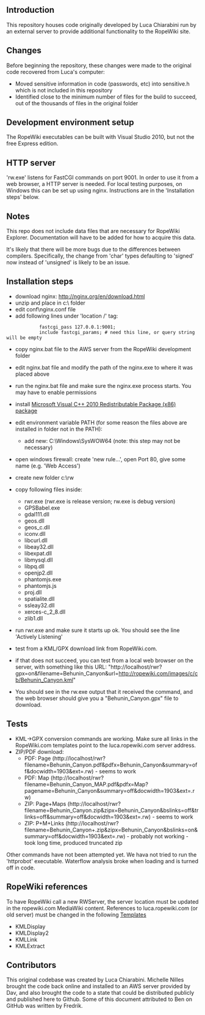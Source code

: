 ## Introduction

This repository houses code originally developed by Luca Chiarabini run by an external server to provide additional functionality to the RopeWiki site.

## Changes

Before beginning the repository, these changes were made to the original code recovered from Luca's computer:
* Moved sensitive information in code (passwords, etc) into sensitive.h which is not included in this repository
* Identified close to the minimum number of files for the build to succeed, out of the thousands of files in the original folder

## Development environment setup

The RopeWiki executables can be built with Visual Studio 2010, but not the free Express edition.

## HTTP server

'rw.exe' listens for FastCGI commands on port 9001. In order to use it from a web browser, a HTTP server is needed. For local testing purposes, on Windows this can be set up using nginx. Instructions are in the 'Installation steps' below.

## Notes

This repo does not include data files that are necessary for RopeWiki Explorer.  Documentation will have to be added for how to acquire this data.

It's likely that there will be more bugs due to the differences between compilers. Specifically, the change from 'char' types defaulting to 'signed' now instead of 'unsigned' is likely to be an issue.

## Installation steps

* download nginx:  http://nginx.org/en/download.html
* unzip and place in c:\ folder
* edit conf\nginx.conf file
* add following lines under 'location /' tag:
```
            fastcgi_pass 127.0.0.1:9001;
            include fastcgi_params; # need this line, or query string will be empty
```

* copy nginx.bat file to the AWS server from the RopeWiki development folder
* edit nginx.bat file and modify the path of the nginx.exe to where it was placed above
* run the nginx.bat file and make sure the nginx.exe process starts. You may have to enable permissions

* install [Microsoft Visual C++ 2010 Redistributable Package (x86) package](https://www.microsoft.com/en-us/download/details.aspx?id=5555)
* edit environment variable PATH (for some reason the files above are installed in folder not in the PATH):
  * add new: C:\Windows\SysWOW64 (note: this step may not be necessary)
* open windows firewall: create 'new rule...', open Port 80, give some name (e.g. 'Web Access')
* create new folder c:\rw
* copy following files inside:
  * rwr.exe  (rwr.exe is release version; rw.exe is debug version)
  * GPSBabel.exe
  * gdal111.dll
  * geos.dll
  * geos_c.dll
  * iconv.dll
  * libcurl.dll
  * libeay32.dll
  * libexpat.dll
  * libmysql.dll
  * libpq.dll
  * openjp2.dll
  * phantomjs.exe
  * phantomjs.js
  * proj.dll
  * spatialite.dll
  * ssleay32.dll
  * xerces-c_2_8.dll
  * zlib1.dll

* run rwr.exe and make sure it starts up ok. You should see the line 'Actively Listening'
* test from a KML/GPX download link from RopeWiki.com.
* if that does not succeed, you can test from a local web browser on the server, with something like this URL: "http://localhost/rwr?gpx=on&filename=Behunin_Canyon&url=http://ropewiki.com/images/c/cb/Behunin_Canyon.kml"
* You should see in the rw.exe output that it received the command, and the web browser should give you a "Behunin_Canyon.gpx" file to download.

## Tests

- KML->GPX conversion commands are working. Make sure all links in the RopeWiki.com templates point to the luca.ropewiki.com server address.
- ZIP/PDF download:
  - PDF: Page (http://localhost/rwr?filename=Behunin_Canyon.pdf&pdfx=Behunin_Canyon&summary=off&docwidth=1903&ext=.rw) - seems to work
  - PDF: Map (http://localhost/rwr?filename=Behunin_Canyon_MAP.pdf&pdfx=Map?pagename=Behunin_Canyon&summary=off&docwidth=1903&ext=.rw)
  - ZIP: Page+Maps (http://localhost/rwr?filename=Behunin_Canyon.zip&zipx=Behunin_Canyon&bslinks=off&trlinks=off&summary=off&docwidth=1903&ext=.rw) - seems to work
  - ZIP: P+M+Links (http://localhost/rwr?filename=Behunin_Canyon+.zip&zipx=Behunin_Canyon&bslinks=on&summary=off&docwidth=1903&ext=.rw) - probably not working - took long time, produced truncated zip

Other commands have not been attempted yet. We hava not tried to run the 'httprobot' executable. Waterflow analysis broke when loading and is turned off in code.

## RopeWiki references

To have RopeWiki call a new RWServer, the server location must be updated in the ropewiki.com MediaWiki content.  References to luca.ropewiki.com (or old server) must be changed in the following [Templates](http://ropewiki.com/index.php?title=Special:Templates)

* KMLDisplay
* KMLDisplay2
* KMLLink
* KMLExtract

## Contributors

This original codebase was created by Luca Chiarabini. Michelle Nilles brought the code back online and installed to an AWS server provided by Dav, and also brought the code to a state that could be distributed publicly and published here to Github.  Some of this document attributed to Ben on GitHub was written by Fredrik.
